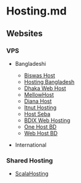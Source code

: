 # Hosting.md

## Websites

### VPS

* Bangladeshi
  * [Biswas Host](https://www.biswashost.com/cloud-vps-hosting.php)
  * [Hosting Bangladesh](https://hostingbangladesh.com/cheap-vps-server-bangladesh)
  * [Dhaka Web Host](https://www.dhakawebhost.com/vps-server/)
  * [MellowHost](https://mellowhost.com/kvm-vps-hosting/)
  * [Diana Host](https://www.dianahost.com/managed-vps/)
  * [Itnut Hosting](https://itnuthosting.com/vps-hosting/)
  * [Host Seba](https://www.hostseba.com/usa-linux-vps.php)
  * [BDIX Web Hosting](https://bdixwebhosting.com/vps)
  * [One Host BD](https://onehostbd.com/vps-server/)
  * [Web Host BD](https://www.webhostbd.com/vps-hosting/)

* International

### Shared Hosting

* [ScalaHosting](https://www.scalahosting.com/)
